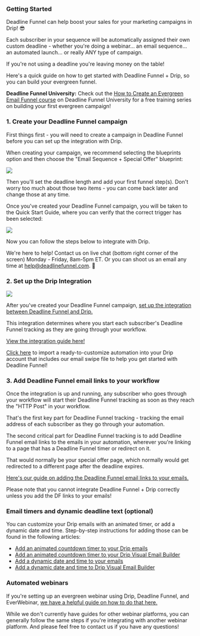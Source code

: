 ###

### Getting Started

Deadline Funnel can help boost your sales for your marketing campaigns in
Drip! 😎

Each subscriber in your sequence will be automatically assigned their own
custom deadline - whether you're doing a webinar... an email sequence... an
automated launch... or really ANY type of campaign.

If you're not using a deadline you're leaving money on the table!

Here's a quick guide on how to get started with Deadline Funnel + Drip, so you
can build your evergreen funnel.

**Deadline Funnel University:** Check out the [How to Create an Evergreen
Email Funnel course](https://university.deadlinefunnel.com/courses/evergreen)
on Deadline Funnel University for a free training series on building your
first evergreen campaign!

### 1\. Create your Deadline Funnel campaign

First things first - you will need to create a campaign in Deadline Funnel
before you can set up the integration with Drip.

When creating your campaign, we recommend selecting the blueprints option and
then choose the "Email Sequence + Special Offer" blueprint:

![](https://d33v4339jhl8k0.cloudfront.net/docs/assets/53974d6ce4b0c76107b109d1/images/5dfd10952c7d3a7e9ae5636c/file-4mxM9o3U2U.png)

Then you'll set the deadline length and add your first funnel step(s). Don't
worry too much about those two items - you can come back later and change
those at any time.

Once you've created your Deadline Funnel campaign, you will be taken to the
Quick Start Guide, where you can verify that the correct trigger has been
selected:

![](https://d33v4339jhl8k0.cloudfront.net/docs/assets/53974d6ce4b0c76107b109d1/images/5dfd11032c7d3a7e9ae56377/file-Y7B45ZIrXI.png)

Now you can follow the steps below to integrate with Drip.

We're here to help! Contact us on live chat (bottom right corner of the
screen) Monday - Friday, 8am-5pm ET. Or you can shoot us an email any time at
help@deadlinefunnel.com. 🙂

### 2\. Set up the Drip Integration

![](https://d33v4339jhl8k0.cloudfront.net/docs/assets/53974d6ce4b0c76107b109d1/images/5a62670d0428632faf61fdd6/file-jliP0O8lwa.png)

After you've created your Deadline Funnel campaign, [set up the integration
between Deadline Funnel and
Drip.](https://documentation.deadlinefunnel.com/article/291-how-to-integrate-deadline-funnel-with-drip-api)

This integration determines where you start each subscriber's Deadline Funnel
tracking as they are going through your workflow.

[View the integration guide
here!](https://documentation.deadlinefunnel.com/article/291-how-to-integrate-deadline-funnel-with-drip-api)  

[Click here](https://www.getdrip.com/shared_workflows/c4a07d0460a6762ba1d2) to
import a ready-to-customize automation into your Drip account that includes
our email swipe file to help you get started with Deadline Funnel!

### 3\. Add Deadline Funnel email links to your workflow

Once the integration is up and running, any subscriber who goes through your
workflow will start their Deadline Funnel tracking as soon as they reach the
"HTTP Post" in your workflow.

That's the first key part for Deadline Funnel tracking - tracking the email
address of each subscriber as they go through your automation.

The second critical part for Deadline Funnel tracking is to add Deadline
Funnel email links to the emails in your automation, wherever you're linking
to a page that has a Deadline Funnel timer or redirect on it.

That would normally be your special offer page, which normally would get
redirected to a different page after the deadline expires.

[Here's our guide on adding the Deadline Funnel email links to your emails.
](https://documentation.deadlinefunnel.com/article/16-expiring-links)  

Please note that you cannot integrate Deadline Funnel + Drip correctly unless
you add the DF links to your emails!

### Email timers and dynamic deadline text (optional)

You can customize your Drip emails with an animated timer, or add a dynamic
date and time. Step-by-step instructions for adding those can be found in the
following articles:  

  * [Add an animated countdown timer to your Drip emails](https://documentation.deadlinefunnel.com/article/280-how-to-add-email-countdown-code-to-drip)
  * [Add an animated countdown timer to your Drip Visual Email Builder](https://documentation.deadlinefunnel.com/article/565-how-to-add-email-countdown-code-to-drip-visual-builder)
  * [Add a dynamic date and time to your emails](https://documentation.deadlinefunnel.com/article/503-how-to-add-a-dynamic-date-and-time-to-drip-email)
  * [Add a dynamic date and time to Drip Visual Email Builder](https://documentation.deadlinefunnel.com/article/566-how-to-add-a-dynamic-date-and-time-to-drip-visual-email-builder)

### Automated webinars

If you're setting up an evergreen webinar using Drip, Deadline Funnel, and
EverWebinar, [we have a helpful guide on how to do that
here.](https://documentation.deadlinefunnel.com/article/496-how-to-integrate-everwebinar-with-deadline-funnel-drip-new)

While we don't currently have guides for other webinar platforms, you can
generally follow the same steps if you're integrating with another webinar
platform. And please feel free to contact us if you have any questions!

